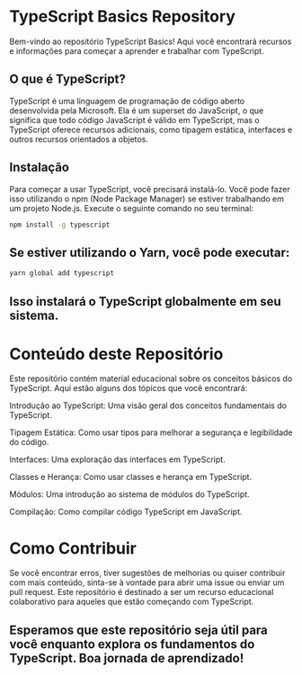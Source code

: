 # TypeScript Basics Repository

Bem-vindo ao repositório TypeScript Basics! Aqui você encontrará recursos e informações para começar a aprender e trabalhar com TypeScript.

## O que é TypeScript?

TypeScript é uma linguagem de programação de código aberto desenvolvida pela Microsoft. Ela é um superset do JavaScript, o que significa que todo código JavaScript é válido em TypeScript, mas o TypeScript oferece recursos adicionais, como tipagem estática, interfaces e outros recursos orientados a objetos.

## Instalação

Para começar a usar TypeScript, você precisará instalá-lo. Você pode fazer isso utilizando o npm (Node Package Manager) se estiver trabalhando em um projeto Node.js. Execute o seguinte comando no seu terminal:

```bash
npm install -g typescript
```

## Se estiver utilizando o Yarn, você pode executar:

```bash
yarn global add typescript
```
## Isso instalará o TypeScript globalmente em seu sistema.


# Conteúdo deste Repositório
Este repositório contém material educacional sobre os conceitos básicos do TypeScript. Aqui estão alguns dos tópicos que você encontrará:

Introdução ao TypeScript: Uma visão geral dos conceitos fundamentais do TypeScript.

Tipagem Estática: Como usar tipos para melhorar a segurança e legibilidade do código.

Interfaces: Uma exploração das interfaces em TypeScript.

Classes e Herança: Como usar classes e herança em TypeScript.

Módulos: Uma introdução ao sistema de módulos do TypeScript.

Compilação: Como compilar código TypeScript em JavaScript.

# Como Contribuir
Se você encontrar erros, tiver sugestões de melhorias ou quiser contribuir com mais conteúdo, sinta-se à vontade para abrir uma issue ou enviar um pull request. Este repositório é destinado a ser um recurso educacional colaborativo para aqueles que estão começando com TypeScript.

## Esperamos que este repositório seja útil para você enquanto explora os fundamentos do TypeScript. Boa jornada de aprendizado!
